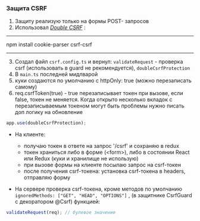 ### Защита CSRF

1. Защиту реализую только на формы POST- запросов
2. Использовал [_Double CSRF_](https://www.npmjs.com/package/csrf-csrf) :

---

npm install cookie-parser csrf-csrf

---

3. Создал файл `csrf.config.ts` и вернул: `validateRequest` - проверка csrf (использовать в guard не рекомендуется), `doubleCsrfProtection`
4. В `main.ts` последней мидлварой
5. куки создаются по умолчанию с httpOnly: true (можно перезаписать самому)
6. req.csrfToken(true) - true перезаписывает токен при вызове, если false, токен не меняется. Когда открыто несколько вкладок с
   перезаписываемым токеном могут быть проблемы нужно писать доп логику на обновление

```javascript
app.use(doubleCsrfProtection);
```

- На клиенте:

  - получаю токен в ответе на запрос '/csrf' и сохраняю в redux
  - токен храниться либо в форме (&lt;form>), либо в состоянии React или Redux (куки и хранилище не использую)
  - при вызове формы на клиенте посылаю запрос на csrf-токен
  - после получения csrf-токена: установка csrf-токена в headers, отправляю форму

- На сервере проверка csrf-токена, кроме методов по умолчанию `ignoredMethods: ["GET", "HEAD", "OPTIONS"]` , (в защитнике CsrfGuard c декоратором @Csrf) функцией:

```javascript
validateRequest(req); // булевое значение
```
